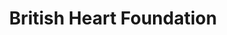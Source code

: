 ---
title: "British Heart Foundation"
url: /aldershot/british-heart-foundation/
shop: Gebrauchtwaren
---